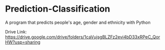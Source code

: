 # Prediction-Classification
A program that predicts people's age, gender and ethnicity with Python


Drive Link:
https://drive.google.com/drive/folders/1caVujsgBLZFz2evi4bD33xRPeC_QorHW?usp=sharing
